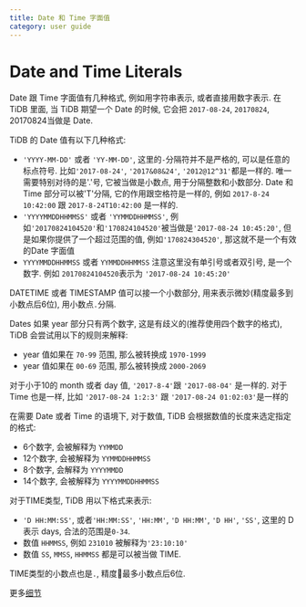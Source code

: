 ```yaml
---
title: Date 和 Time 字面值
category: user guide
---
```


# Date and Time Literals

Date 跟 Time 字面值有几种格式, 例如用字符串表示, 或者直接用数字表示. 在 TiDB 里面, 当 TiDB 期望一个 Date 的时候, 它会把 `2017-08-24`, `20170824`, 20170824当做是 Date.

TiDB 的 Date 值有以下几种格式:

* `'YYYY-MM-DD'` 或者 `'YY-MM-DD'`, 这里的`-`分隔符并不是严格的, 可以是任意的标点符号. 比如`'2017-08-24'`, `'2017&08&24'`, `'2012@12^31'`都是一样的. 唯一需要特别对待的是'.'号, 它被当做是小数点, 用于分隔整数和小数部分.
 Date 和 Time 部分可以被'T'分隔, 它的作用跟空格符是一样的, 例如 `2017-8-24 10:42:00` 跟 `2017-8-24T10:42:00` 是一样的.
* `'YYYYMMDDHHMMSS'` 或者 `'YYMMDDHHMMSS'`, 例如`'20170824104520'`和`'170824104520'`被当做是`'2017-08-24 10:45:20'`, 但是如果你提供了一个超过范围的值, 例如`'170824304520'`, 那这就不是一个有效的Date 字面值
* `YYYYMMDDHHMMSS` 或者 `YYMMDDHHMMSS` 注意这里没有单引号或者双引号, 是一个数字. 例如 `20170824104520`表示为 `'2017-08-24 10:45:20'`

DATETIME 或者 TIMESTAMP 值可以接一个小数部分, 用来表示微妙(精度最多到小数点后6位), 用小数点`.`分隔.

Dates 如果 year 部分只有两个数字, 这是有歧义的(推荐使用四个数字的格式), TiDB 会尝试用以下的规则来解释:

* year 值如果在 `70-99` 范围, 那么被转换成 `1970-1999`
* year 值如果在 `00-69` 范围, 那么被转换成  `2000-2069`
  
对于小于10的 month 或者 day 值, `'2017-8-4'`跟 `'2017-08-04'` 是一样的. 对于 Time 也是一样, 比如 `'2017-08-24 1:2:3'` 跟 `'2017-08-24 01:02:03'`是一样的

在需要 Date 或者 Time 的语境下, 对于数值, TiDB 会根据数值的长度来选定指定的格式:

* 6个数字, 会被解释为 `YYMMDD`
* 12个数字, 会被解释为 `YYMMDDHHMMSS`
* 8个数字, 会解释为 `YYYYMMDD`
* 14个数字, 会被解释为 `YYYYMMDDHHMMSS`

对于TIME类型, TiDB 用以下格式来表示:

* `'D HH:MM:SS'`, 或者`'HH:MM:SS'`, `'HH:MM'`, `'D HH:MM'`, `'D HH'`, `'SS'`, 这里的 D 表示 days, 合法的范围是`0-34`.
* 数值 `HHMMSS`, 例如 `231010` 被解释为`'23:10:10'`
* 数值 `SS`, `MMSS`, `HHMMSS` 都是可以被当做 TIME.

TIME类型的小数点也是`.`, 精度最多小数点后6位.

更多[细节](https://dev.mysql.com/doc/refman/5.7/en/date-and-time-literals.html)